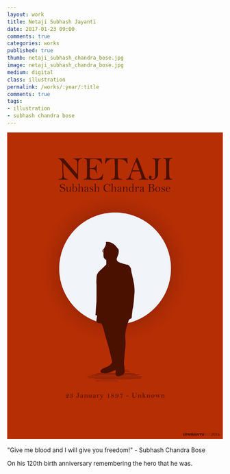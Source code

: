 ```yaml
---
layout: work
title: Netaji Subhash Jayanti
date: 2017-01-23 09:00
comments: true
categories: works
published: true
thumb: netaji_subhash_chandra_bose.jpg
image: netaji_subhash_chandra_bose.jpg
medium: digital
class: illustration
permalink: /works/:year/:title
comments: true
tags:
- illustration
- subhash chandra bose
---
```


<p>
  <div class="fotorama" data-keyboard="true" data-arrows="true" data-click="true" data-swipe="true" data-autoplay="true" data-loop="true">
      <img src="/images/works/netaji_subhash_chandra_bose.jpg" alt="Netaji Subhash Jayanti">
  </div>
</p>

"Give me blood and I will give you freedom!" - Subhash Chandra Bose

On his 120th birth anniversary remembering the hero that he was.
